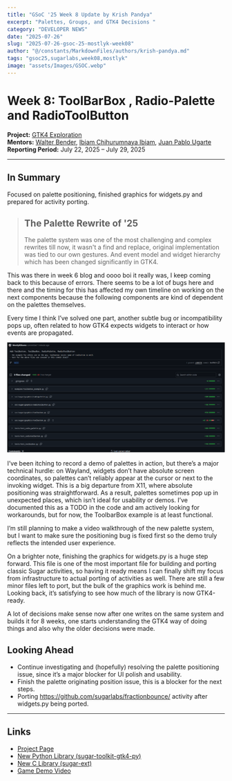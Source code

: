 ```yaml
---
title: "GSoC '25 Week 8 Update by Krish Pandya"
excerpt: "Palettes, Groups, and GTK4 Decisions "
category: "DEVELOPER NEWS"
date: "2025-07-26"
slug: "2025-07-26-gsoc-25-mostlyk-week08"
author: "@/constants/MarkdownFiles/authors/krish-pandya.md"
tags: "gsoc25,sugarlabs,week08,mostlyk"
image: "assets/Images/GSOC.webp"
---
```



# Week 8: ToolBarBox , Radio-Palette and RadioToolButton

**Project:** [GTK4 Exploration](https://summerofcode.withgoogle.com/programs/2025/projects/rsHsYZKy)  
**Mentors:** [Walter Bender](https://github.com/walterbender), [Ibiam Chihurumnaya Ibiam](https://github.com/chimosky), [Juan Pablo Ugarte](https://github.com/xjuan)  
**Reporting Period:** July 22, 2025 – July 29, 2025

---

## In Summary

Focused on palette positioning, finished graphics for widgets.py and prepared for activity porting.

> ## The Palette Rewrite of '25
>
> The palette system was one of the most challenging and complex rewrites till now, it wasn't a find and replace, original implementation was tied to our own gestures. And event model and widget hierarchy which has been changed significantly in GTK4.

This was there in week 6 blog and oooo boi it really was, I keep coming back to this because of errors.
There seems to be a lot of bugs here and there and the timing for this has affected my own timeline on working on the next components because the following components are kind of dependent on the palettes themselves.

Every time I think I’ve solved one part, another subtle bug or incompatibility pops up, often related to how GTK4 expects widgets to interact or how events are propagated.

![Week-08-Commit](public/assets/Images/week08-mostly-commit.png)

I’ve been itching to record a demo of palettes in action, but there’s a major technical hurdle: on Wayland, widgets don’t have absolute screen coordinates, so palettes can’t reliably appear at the cursor or next to the invoking widget. This is a big departure from X11, where absolute positioning was straightforward. As a result, palettes sometimes pop up in unexpected places, which isn’t ideal for usability or demos. I’ve documented this as a TODO in the code and am actively looking for workarounds, but for now, the ToolbarBox example is at least functional.

I’m still planning to make a video walkthrough of the new palette system, but I want to make sure the positioning bug is fixed first so the demo truly reflects the intended user experience.

On a brighter note, finishing the graphics for widgets.py is a huge step forward. This file is one of the most important file for building and porting classic Sugar activities, so having it ready means I can finally shift my focus from infrastructure to actual porting of activities as well. There are still a few minor files left to port, but the bulk of the graphics work is behind me. Looking back, it’s satisfying to see how much of the library is now GTK4-ready.

A lot of decisions make sense now after one writes on the same system and builds it for 8 weeks, one starts understanding the GTK4 way of doing things and also why the older decisions were made.

## Looking Ahead

- Continue investigating and (hopefully) resolving the palette positioning issue, since it’s a major blocker for UI polish and usability.
- Finish the palette originating position issue, this is a blocker for the next steps.
- Porting <https://github.com/sugarlabs/fractionbounce/> activity after widgets.py being ported.

---

## Links

- [Project Page](https://summerofcode.withgoogle.com/programs/2025/projects/rsHsYZKy)
- [New Python Library (sugar-toolkit-gtk4-py)](https://github.com/MostlyKIGuess/sugar-toolkit-gtk4-py)
- [New C Library (sugar-ext)](https://github.com/sugarlabs/sugar-ext)
- [Game Demo Video](https://youtu.be/B517C_LTCns)
